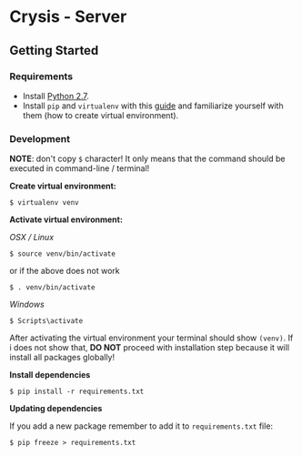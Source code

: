# Crysis - Server

## Getting Started

### Requirements
- Install [Python 2.7](http://docs.python-guide.org/en/latest/starting/installation/).
- Install `pip` and `virtualenv` with this [guide](http://dont-be-afraid-to-commit.readthedocs.io/en/latest/virtualenv.html) and familiarize yourself with them (how to create virtual environment).

### Development

**NOTE**: don't copy `$` character! It only means that the command should be executed in command-line / terminal!

**Create virtual environment:**
```
$ virtualenv venv
```

**Activate virtual environment:**

*OSX / Linux*
```
$ source venv/bin/activate
```
or if the above does not work
```
$ . venv/bin/activate
```

*Windows*
```
$ Scripts\activate
```

After activating the virtual environment your terminal should show `(venv)`. If i does not show that, **DO NOT** proceed with installation step because it will install all packages globally!

**Install dependencies**
```
$ pip install -r requirements.txt
```

**Updating dependencies**

If you add a new package remember to add it to `requirements.txt` file:
```
$ pip freeze > requirements.txt
```
